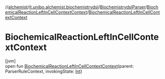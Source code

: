 //[alchemist](../../../../index.md)/[it.unibo.alchemist.biochemistrydsl](../../index.md)/[BiochemistrydslParser](../index.md)/[BiochemicalReactionLeftInCellContextContext](index.md)/[BiochemicalReactionLeftInCellContextContext](-biochemical-reaction-left-in-cell-context-context.md)

# BiochemicalReactionLeftInCellContextContext

[jvm]\
open fun [BiochemicalReactionLeftInCellContextContext](-biochemical-reaction-left-in-cell-context-context.md)(parent: ParserRuleContext, invokingState: [Int](https://kotlinlang.org/api/latest/jvm/stdlib/kotlin/-int/index.html))
